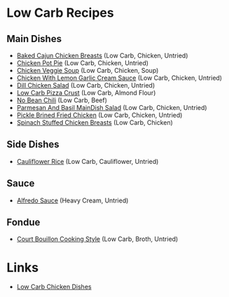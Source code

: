 # Low Carb Recipes

## Main Dishes
- [Baked Cajun Chicken Breasts](MainDish/BakedCajunChickenBreasts.md) (Low Carb, Chicken, Untried)
- [Chicken Pot Pie](MainDish/ChickenPotPie.md) (Low Carb, Chicken, Untried)
- [Chicken Veggie Soup](MainDish/ChickenVeggieSoup.md) (Low Carb, Chicken, Soup)
- [Chicken With Lemon Garlic Cream Sauce](MainDish/ChickenWithLemonGarlicCreamSauce.md) (Low Carb, Chicken, Untried)
- [Dill Chicken Salad](MainDish/DillChickenSalad.md) (Low Carb, Chicken, Untried)
- [Low Carb Pizza Crust](MainDish/LowCarbPizzaCrust.md) (Low Carb, Almond Flour)
- [No Bean Chili](MainDish/NoBeanChili.md) (Low Carb, Beef)
- [Parmesan And Basil MainDish Salad](MainDish/ParmesanAndBasilChickenSalad.md) (Low Carb, Chicken, Untried)
- [Pickle Brined Fried Chicken](MainDish/PickleBrinedFriedChicken.md) (Low Carb, Chicken, Untried)
- [Spinach Stuffed Chicken Breasts](MainDish/SpinachStuffedChickenBreasts.md) (Low Carb, Chicken)

## Side Dishes
- [Cauliflower Rice](SideDish/CauliflowerRice.md) (Low Carb, Cauliflower, Untried)

## Sauce
- [Alfredo Sauce](Sauce/AlfredoSauce.md) (Heavy Cream, Untried)

## Fondue
- [Court Bouillon Cooking Style](Fondue/CourtBouillonCookingStyle.md) (Low Carb, Broth, Untried)

# Links
- [Low Carb Chicken Dishes](https://www.ibreatheimhungry.com/65-best-low-carb-chicken-recipes/)